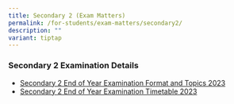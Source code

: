 ```yaml
---
title: Secondary 2 (Exam Matters)
permalink: /for-students/exam-matters/secondary2/
description: ""
variant: tiptap
---
```

### Secondary 2 Examination Details

* [Secondary 2 End of Year Examination Format and Topics 2023](/files/For%20Students/Exam%20Matters/Sec%202/sec%202%20end-of-year%20examination%20format%20and%20topics%202023.pdf)
* [Secondary 2 End of Year Examination Timetable 2023](/files/For%20Students/Exam%20Matters/Sec%202/sec%202%20eye%20timetable%202023_updated%2016%20sept_students'copy.pdf)